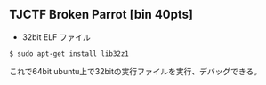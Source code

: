 ## TJCTF Broken Parrot [bin 40pts]

* 32bit ELF ファイル

```
$ sudo apt-get install lib32z1
```
これで64bit ubuntu上で32bitの実行ファイルを実行、デバッグできる。
